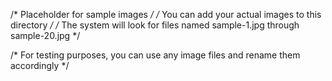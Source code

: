 /* Placeholder for sample images */
/* You can add your actual images to this directory */
/* The system will look for files named sample-1.jpg through sample-20.jpg */

/* For testing purposes, you can use any image files and rename them accordingly */
